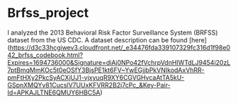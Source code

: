 # Brfss_project

I analyzed the 2013 Behavioral Risk Factor Surveillance System (BRFSS) dataset from the US CDC. A dataset description can be found [here] (https://d3c33hcgiwev3.cloudfront.net/_e34476fda339107329fc316d1f98e042_brfss_codebook.html?Expires=1694736000&Signature=diAj0NPo42fVchrpVdnHIWTdLJ9454i20zL7ptBmqMmKOc5t0eOSfY3BjsPE1kt6FV~YwEGjjbPkVNIkodAxVhRR-pmFtHXy2PkcSyACXjUJ1-vjxyuqR9XY6CGVGHvcaAtTA5kU-GSpnXMQYv81CucslV7UUxKFVRR2B2j7cPc_&Key-Pair-Id=APKAJLTNE6QMUY6HBC5A) 
